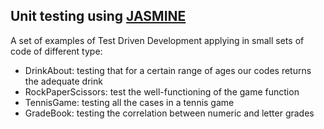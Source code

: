 ## Unit testing using [JASMINE](https://jasmine.github.io/edge/introduction.html#section-It’s_Just_Functions)

A set of examples of Test Driven Development applying in small sets of code of different type:

- DrinkAbout: testing that for a certain range of ages our codes returns the adequate drink
- RockPaperScissors: test the well-functioning of the game function
- TennisGame: testing all the cases in a tennis game
- GradeBook: testing the correlation between numeric and letter grades